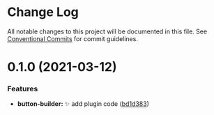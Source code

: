 # Change Log

All notable changes to this project will be documented in this file.
See [Conventional Commits](https://conventionalcommits.org) for commit guidelines.

# 0.1.0 (2021-03-12)


### Features

* **button-builder:** :sparkles: add plugin code ([bd1d383](https://github.com/ezavile/postcss-plugins/commit/bd1d38395c122c82fcb21339d0c07ba23fdac014))
